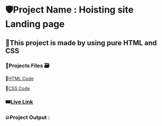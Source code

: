 # 🛡️Project Name : Hoisting site Landing page

## 🎯This project is made by using pure HTML and CSS 

### 📍Projects Files 🗃️

📌[HTML Code](./index.html)

📌[CSS Code](./CSS%20for%20this%20project/style.css)

### 🎟️[Live Link]() 

### 💥Project Output :  

